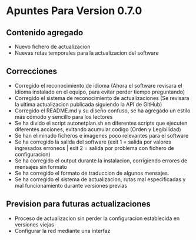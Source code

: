 # Apuntes Para Version 0.7.0

## Contenido agregado
- Nuevo fichero de actualizacion
- Nuevas rutas temporales para la actualizacion del software

## Correcciones
- Corregido el reconocimiento de idioma (Ahora el software revisara el idioma instalado en el equipo, para evitar perder tiempo preguntando)
- Corregido el sistema de reconocimiento de actualizaciones (Se revisara la ultima actualizacion publicada siguiendo la API de GitHub)
- Corregido el README.md y su diseño confuso, se ha agregado un estilo más cómodo y sencillo para los lectores
- Se ha divido el script autonetplan.sh en diferentes scripts que ejecuten diferentes acciones, evitando acumular codigo (Orden y Legibilidad)
- Se han eliminado ficheros e imagenes poco relevantes para el software
- Se ha corregido la salida del software (exit 1 = salida por valores ingresados erroneos | exit 2 = salida por problema con fichero de configuracion)
- Se ha corregido el output durante la instalacion, corrigiendo errores de mensajes sin formato
- Se ha corregido el formato de traduccion de algunos mensajes.
- Se ha corregido el sistema de actualizacion, rutas mal especificadas y mal funcionamiento durante versiones previas

## Prevision para futuras actualizaciones
- Proceso de actualizacion sin perder la configuracion establecida en versiones viejas
- Configurar la red mediante una interfaz